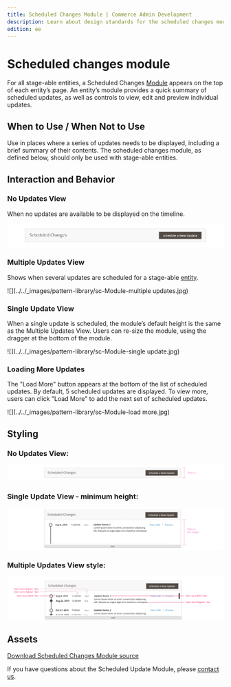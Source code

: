 ```yaml
---
title: Scheduled Changes Module | Commerce Admin Development
description: Learn about design standards for the scheduled changes module in the Adobe Commerce Admin application.
edition: ee
---
```


# Scheduled changes module

For all stage-able entities, a Scheduled Changes [Module](https://glossary.magento.com/module) appears on the top of each entity’s page. An entity’s module provides a quick summary of scheduled updates, as well as controls to view, edit and preview individual updates.

## When to Use / When Not to Use

Use in places where a series of updates needs to be displayed, including a brief summary of their contents.
The scheduled changes module, as defined below, should only be used with stage-able entities.

## Interaction and Behavior

### No Updates View

When no updates are available to be displayed on the timeline.

![](../../_images/pattern-library/sc-Module-empty.jpg)

### Multiple Updates View

Shows when several updates are scheduled for a stage-able [entity](https://glossary.magento.com/entity).

![](../../_images/pattern-library/sc-Module-multiple updates.jpg)

### Single Update View

When a single update is scheduled, the module’s default height is the same as the Multiple Updates View. Users can re-size the module, using the dragger at the bottom of the module.

![](../../_images/pattern-library/sc-Module-single update.jpg)

### Loading More Updates

The "Load More" button appears at the bottom of the list of scheduled updates. By default, 5 scheduled updates are displayed. To view more, users can click "Load More" to add the next set of scheduled updates.

![](../../_images/pattern-library/sc-Module-load more.jpg)

## Styling

### No Updates View:

![](../../_images/pattern-library/style-empty.jpg)

### Single Update View - minimum height:

![](../../_images/pattern-library/style-min-ht.jpg)

### Multiple Updates View style:

![](../../_images/pattern-library/styles-font.jpg)

## Assets

[Download Scheduled Changes Module source](https://devdocs.magento.com/download/Scheduled-Changes-Module-Source.psd)

If you have questions about the Scheduled Update Module, please [contact us](https://magento.com/company/contact-us).
